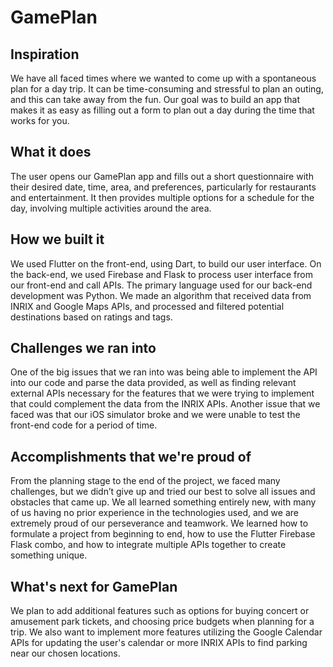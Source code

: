 # GamePlan

## Inspiration

We have all faced times where we wanted to come up with a spontaneous plan for a day trip. It can be time-consuming and stressful to plan an outing, and this can take away from the fun. Our goal was to build an app that makes it as easy as filling out a form to plan out a day during the time that works for you.

## What it does

The user opens our GamePlan app and fills out a short questionnaire with their desired date, time, area, and preferences, particularly for restaurants and entertainment. It then provides multiple options for a schedule for the day, involving multiple activities around the area.

## How we built it
We used Flutter on the front-end, using Dart, to build our user interface. On the back-end, we used Firebase and Flask to process user interface from our front-end and call APIs. The primary language used for our back-end development was Python. We made an algorithm that received data from INRIX and Google Maps APIs, and processed and filtered potential destinations based on ratings and tags.

## Challenges we ran into

One of the big issues that we ran into was being able to implement the API into our code and parse the data provided, as well as finding relevant external APIs necessary for the features that we were trying to implement that could complement the data from the INRIX APIs. Another issue that we faced was that our iOS simulator broke and we were unable to test the front-end code for a period of time.

## Accomplishments that we're proud of
From the planning stage to the end of the project, we faced many challenges, but we didn’t give up and tried our best to solve all issues and obstacles that came up. We all learned something entirely new, with many of us having no prior experience in the technologies used, and we are extremely proud of our perseverance and teamwork. We learned how to formulate a project from beginning to end, how to use the Flutter Firebase Flask combo, and how to integrate multiple APIs together to create something unique.

## What's next for GamePlan
We plan to add additional features such as options for buying concert or amusement park tickets, and choosing price budgets when planning for a trip. We also want to implement more features utilizing the Google Calendar APIs for updating the user's calendar or more INRIX APIs to find parking near our chosen locations.


